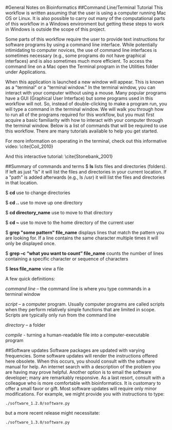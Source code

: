 #General Notes on Bioinformatics
##Command Line/Terminal Tutorial
This workflow is written assuming that the user is using a computer running Mac OS or Linux.  It is also possible to carry out many of the computational parts of this workflow in a Windows environment but getting these steps to work in Windows is outside the scope of this project.

Some parts of this workflow require the user to provide text instructions for software programs by using a command line interface. While potentially intimidating to computer novices, the use of command line interfaces is sometimes necessary (e.g., some programs do not have graphical interfaces) and is also sometimes much more efficient. To access the command line on a Mac open the Terminal program in the Utilities folder under Applications.

When this application is launched a new window will appear.  This is known as a "terminal" or a "terminal window." In the terminal window, you can interact with your computer without using a mouse. Many popular programs have a GUI (Graphical User Interface) but some programs used in this workflow will not. So, instead of double-clicking to make a program run, you will type a command in the terminal window. We will walk you through how to run all of the programs required for this workflow, but you must first acquire a basic familiarity with how to interact with your computer through the terminal window. Below is a list of commands that will be required to use this workflow. There are many tutorials available to help you get started. 

For more information on operating in the terminal, check out
this informative video: \cite{Coil_2010}


And this interactive tutorial: \cite{Stonebank_2001}


##Summary of commands and terms
$ **ls**			lists files and directories (folders).  If left as just "ls" it will list the files and directories in your current location.  If a "path" is added afterwards (e.g., ls /usr) it will list the files and directories in that location.

$ **cd**			use to change directories

$ **cd ..**    			use to move up one directory

$ **cd directory_name** 	use to move to that directory

$ **cd ~**			use to move to the home directory of the current user	

$ **grep "some pattern" file_name** displays lines that match the pattern you are looking for.   If a line contains the same character multiple times it will only be displayed once.

$ **grep –c “what you want to count” file_name** 	counts the number of lines containing a specific character or sequence of characters

$ **less file_name**					view a file

A few quick definitions:

_command line_ – the command line is where you type commands in a terminal window

_script_ – a computer program. Usually computer programs are called scripts when they perform relatively simple functions that are limited in scope. Scripts are typically only run from the command line

_directory_ – a folder

_compile_ - turning a human-readable file into a computer-executable program


##Software updates
Software packages are updated with varying frequencies. Some software updates will render the instructions offered here obsolete. When this occurs, you should consult with the software manual for help. An internet search with a description of the problem you are having may prove helpful. Another option is to email the software developer; many are remarkably responsive. As a last resort, consult with a colleague who is more comfortable with bioinformatics. It is customary to offer a small favor or gift. Most software updates will require only minor modifications. For example, we might provide you with instructions to type:

    ./software_1.2.0/software.py
but a more recent release might necessitate:

    ./software_1.3.0/software.py